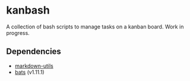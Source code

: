 # kanbash

A collection of bash scripts to manage tasks on a kanban board. Work in progress.

## Dependencies
- [markdown-utils](https://github.com/c-auri/markdown-utils)
- [bats](https://bats-core.readthedocs.io/en/stable/installation.html) (v1.11.1)
